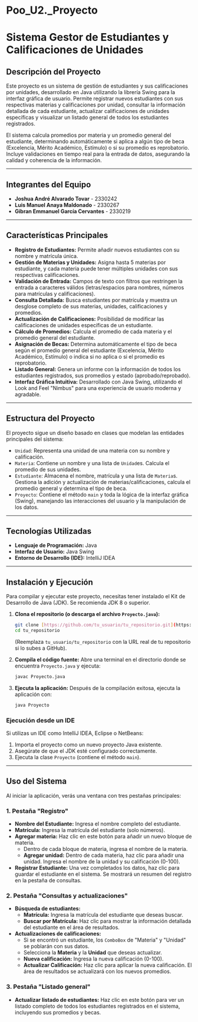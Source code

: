 # Poo_U2._Proyecto
# Sistema Gestor de Estudiantes y Calificaciones de Unidades
## Descripción del Proyecto

Este proyecto es un sistema de gestión de estudiantes y sus calificaciones por unidades, desarrollado en Java utilizando la librería Swing para la interfaz gráfica de usuario. Permite registrar nuevos estudiantes con sus respectivas materias y calificaciones por unidad, consultar la información detallada de cada estudiante, actualizar calificaciones de unidades específicas y visualizar un listado general de todos los estudiantes registrados.

El sistema calcula promedios por materia y un promedio general del estudiante, determinando automáticamente si aplica a algún tipo de beca (Excelencia, Mérito Académico, Estímulo) o si su promedio es reprobatorio. Incluye validaciones en tiempo real para la entrada de datos, asegurando la calidad y coherencia de la información.

---

## Integrantes del Equipo

* **Joshua André Alvarado Tovar** - 2330242
* **Luis Manuel Anaya Maldonado** - 2330267
* **Gibran Emmanuel García Cervantes** - 2330219

---

## Características Principales

* **Registro de Estudiantes:** Permite añadir nuevos estudiantes con su nombre y matrícula única.
* **Gestión de Materias y Unidades:** Asigna hasta 5 materias por estudiante, y cada materia puede tener múltiples unidades con sus respectivas calificaciones.
* **Validación de Entrada:** Campos de texto con filtros que restringen la entrada a caracteres válidos (letras/espacios para nombres, números para matrículas y calificaciones).
* **Consulta Detallada:** Busca estudiantes por matrícula y muestra un desglose completo de sus materias, unidades, calificaciones y promedios.
* **Actualización de Calificaciones:** Posibilidad de modificar las calificaciones de unidades específicas de un estudiante.
* **Cálculo de Promedios:** Calcula el promedio de cada materia y el promedio general del estudiante.
* **Asignación de Becas:** Determina automáticamente el tipo de beca según el promedio general del estudiante (Excelencia, Mérito Académico, Estímulo) o indica si no aplica o si el promedio es reprobatorio.
* **Listado General:** Genera un informe con la información de todos los estudiantes registrados, sus promedios y estado (aprobado/reprobado).
* **Interfaz Gráfica Intuitiva:** Desarrollado con Java Swing, utilizando el Look and Feel "Nimbus" para una experiencia de usuario moderna y agradable.

---

## Estructura del Proyecto

El proyecto sigue un diseño basado en clases que modelan las entidades principales del sistema:

* `Unidad`: Representa una unidad de una materia con su nombre y calificación.
* `Materia`: Contiene un nombre y una lista de `Unidad`es. Calcula el promedio de sus unidades.
* `Estudiante`: Almacena el nombre, matrícula y una lista de `Materia`s. Gestiona la adición y actualización de materias/calificaciones, calcula el promedio general y determina el tipo de beca.
* `Proyecto`: Contiene el método `main` y toda la lógica de la interfaz gráfica (Swing), manejando las interacciones del usuario y la manipulación de los datos.

---

## Tecnologías Utilizadas

* **Lenguaje de Programación:** Java
* **Interfaz de Usuario:** Java Swing
* **Entorno de Desarrollo (IDE):** IntelliJ IDEA

---

## Instalación y Ejecución

Para compilar y ejecutar este proyecto, necesitas tener instalado el Kit de Desarrollo de Java (JDK). Se recomienda JDK 8 o superior.

1.  **Clona el repositorio (o descarga el archivo `Proyecto.java`):**

    ```bash
    git clone [https://github.com/tu_usuario/tu_repositorio.git](https://github.com/tu_usuario/tu_repositorio.git)
    cd tu_repositorio
    ```
    (Reemplaza `tu_usuario/tu_repositorio` con la URL real de tu repositorio si lo subes a GitHub).

2.  **Compila el código fuente:**
    Abre una terminal en el directorio donde se encuentra `Proyecto.java` y ejecuta:

    ```bash
    javac Proyecto.java
    ```

3.  **Ejecuta la aplicación:**
    Después de la compilación exitosa, ejecuta la aplicación con:

    ```bash
    java Proyecto
    ```

### Ejecución desde un IDE

Si utilizas un IDE como IntelliJ IDEA, Eclipse o NetBeans:
1.  Importa el proyecto como un nuevo proyecto Java existente.
2.  Asegúrate de que el JDK esté configurado correctamente.
3.  Ejecuta la clase `Proyecto` (contiene el método `main`).

---

## Uso del Sistema

Al iniciar la aplicación, verás una ventana con tres pestañas principales:

### 1. Pestaña "Registro"

* **Nombre del Estudiante:** Ingresa el nombre completo del estudiante.
* **Matrícula:** Ingresa la matrícula del estudiante (solo números).
* **Agregar materia:** Haz clic en este botón para añadir un nuevo bloque de materia.
    * Dentro de cada bloque de materia, ingresa el nombre de la materia.
    * **Agregar unidad:** Dentro de cada materia, haz clic para añadir una unidad. Ingresa el nombre de la unidad y su calificación (0-100).
* **Registrar Estudiante:** Una vez completados los datos, haz clic para guardar el estudiante en el sistema. Se mostrará un resumen del registro en la pestaña de consultas.

### 2. Pestaña "Consultas y actualizaciones"

* **Búsqueda de estudiantes:**
    * **Matrícula:** Ingresa la matrícula del estudiante que deseas buscar.
    * **Buscar por Matrícula:** Haz clic para mostrar la información detallada del estudiante en el área de resultados.
* **Actualizaciones de calificaciones:**
    * Si se encontró un estudiante, los `ComboBox` de "Materia" y "Unidad" se poblarán con sus datos.
    * Selecciona la **Materia** y la **Unidad** que deseas actualizar.
    * **Nueva calificación:** Ingresa la nueva calificación (0-100).
    * **Actualizar Calificación:** Haz clic para aplicar la nueva calificación. El área de resultados se actualizará con los nuevos promedios.

### 3. Pestaña "Listado general"

* **Actualizar listado de estudiantes:** Haz clic en este botón para ver un listado completo de todos los estudiantes registrados en el sistema, incluyendo sus promedios y becas.
